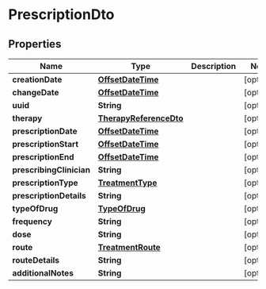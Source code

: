 # PrescriptionDto

## Properties

| Name                     | Type                                              | Description | Notes      |
| ------------------------ | ------------------------------------------------- | ----------- | ---------- |
| **creationDate**         | [**OffsetDateTime**](OffsetDateTime.md)           |             | [optional] |
| **changeDate**           | [**OffsetDateTime**](OffsetDateTime.md)           |             | [optional] |
| **uuid**                 | **String**                                        |             | [optional] |
| **therapy**              | [**TherapyReferenceDto**](TherapyReferenceDto.md) |             | [optional] |
| **prescriptionDate**     | [**OffsetDateTime**](OffsetDateTime.md)           |             | [optional] |
| **prescriptionStart**    | [**OffsetDateTime**](OffsetDateTime.md)           |             | [optional] |
| **prescriptionEnd**      | [**OffsetDateTime**](OffsetDateTime.md)           |             | [optional] |
| **prescribingClinician** | **String**                                        |             | [optional] |
| **prescriptionType**     | [**TreatmentType**](TreatmentType.md)             |             | [optional] |
| **prescriptionDetails**  | **String**                                        |             | [optional] |
| **typeOfDrug**           | [**TypeOfDrug**](TypeOfDrug.md)                   |             | [optional] |
| **frequency**            | **String**                                        |             | [optional] |
| **dose**                 | **String**                                        |             | [optional] |
| **route**                | [**TreatmentRoute**](TreatmentRoute.md)           |             | [optional] |
| **routeDetails**         | **String**                                        |             | [optional] |
| **additionalNotes**      | **String**                                        |             | [optional] |
